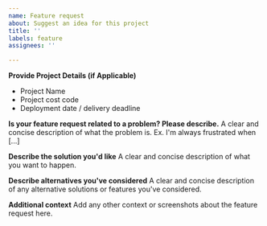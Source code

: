 ```yaml
---
name: Feature request
about: Suggest an idea for this project
title: ''
labels: feature
assignees: ''

---
```


**Provide Project Details (if Applicable)**
 - Project Name
 - Project cost code
 - Deployment date / delivery deadline

**Is your feature request related to a problem? Please describe.**
A clear and concise description of what the problem is. Ex. I'm always frustrated when [...]

**Describe the solution you'd like**
A clear and concise description of what you want to happen.

**Describe alternatives you've considered**
A clear and concise description of any alternative solutions or features you've considered.

**Additional context**
Add any other context or screenshots about the feature request here.
